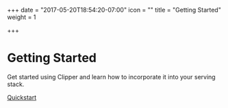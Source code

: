 +++
date = "2017-05-20T18:54:20-07:00"
icon = ""
title = "Getting Started"
weight = 1

+++

# Getting Started

Get started using Clipper and learn how to incorporate it into your serving stack.

[Quickstart](quickstart)

